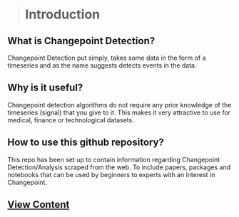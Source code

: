 > # Introduction


## What is Changepoint Detection?

Changepoint Detection put simply, takes some data in the form of a timeseries and as the name suggests detects events in the data.

## Why is it useful?

Changepoint detection algorithms do not require any prior knowledge of the timeseries (signal) that you give to it.  This makes it very attractive to use for medical, finance or technological datasets.

## How to use this github repository?

This repo has been set up to contain information regarding Changepoint Detection/Analysis scraped from the web. To include papers, packages and notebooks that can be used by beginners to experts with an interest in Changepoint.

## [View Content](https://changepointanalysis.github.io/content "Changepoint Analysis Content")


